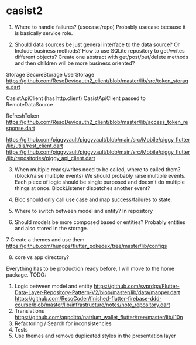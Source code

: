 # casist2


1. Where to handle failures? (usecase/repo)
   Probably usecase because it is basically service role.

2. Should data sources be just general interface to the data source? Or Include business methods?
   How to use SQLite repository to get/writes different objects? Create one abstract with get/post/put/delete methods and then children will be more business oriented?

Storage
SecureStorage
UserStorage
https://github.com/ResoDev/oauth2_client/blob/master/lib/src/token_storage.dart

CasistApiClient (has http.client)
CasistApiClient passed to RemoteDataSource

RefreshToken
https://github.com/ResoDev/oauth2_client/blob/master/lib/access_token_response.dart

https://github.com/piggyvault/piggyvault/blob/main/src/Mobile/piggy_flutter/lib/utils/rest_client.dart
https://github.com/piggyvault/piggyvault/blob/main/src/Mobile/piggy_flutter/lib/repositories/piggy_api_client.dart

3. When multiple reads/writes need to be called, where to called them? (block/raise multiple events)
   We should probably raise multiple events. Each piece of logic should be single purposed and doesn't do multiple things at once.
   BlockListener dispatches another event?

4. Bloc should only call use case and map success/failures to state.

5. Where to switch between model and entity?
   In repository

6. Should models be more composed based or entities?
   Probably entities and also stored in the storage.

7 Create a themes and use them
https://github.com/hungps/flutter_pokedex/tree/master/lib/configs

8. core vs app directory?	



Everything has to be production ready before, I will move to the home package.
TODO:
1. Logic between model and entity
   https://github.com/svprdga/Flutter-Data-Layer-Repository-Pattern-V2/blob/master/lib/data/mapper.dart
   https://github.com/ResoCoder/finished-flutter-firebase-ddd-course/blob/master/lib/infrastructure/notes/note_repository.dart
2. Translations https://github.com/appditto/natrium_wallet_flutter/tree/master/lib/l10n
3. Refactoring / Search for inconsistencies
4. Tests
5. Use themes and remove duplicated styles in the presentation layer
